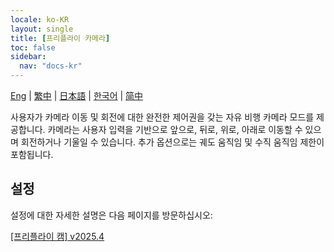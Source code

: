 ```yaml
---
locale: ko-KR
layout: single
title: [프리플라이 카메라]
toc: false
sidebar:
  nav: "docs-kr"
---
```

[Eng](/dancexr/features/freefly_cam.md) | [繁中](/tw/dancexr/features/freefly_cam.md) | [日本語](/jp/dancexr/features/freefly_cam.md) | [한국어](/kr/dancexr/features/freefly_cam.md) | [简中](/zh/dancexr/features/freefly_cam.md)

사용자가 카메라 이동 및 회전에 대한 완전한 제어권을 갖는 자유 비행 카메라 모드를 제공합니다. 카메라는 사용자 입력을 기반으로 앞으로, 뒤로, 위로, 아래로 이동할 수 있으며 회전하거나 기울일 수 있습니다. 추가 옵션으로는 궤도 움직임 및 수직 움직임 제한이 포함됩니다.

## 설정

설정에 대한 자세한 설명은 다음 페이지를 방문하십시오:

[[프리플라이 캠] v2025.4](/dancexr/menu/2025.4/motion/freefly_cam)